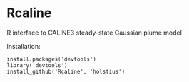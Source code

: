 Rcaline
=======

R interface to CALINE3 steady-state Gaussian plume model

Installation:

    install.packages('devtools')
    library('devtools')
    install_github('Rcaline', 'holstius')